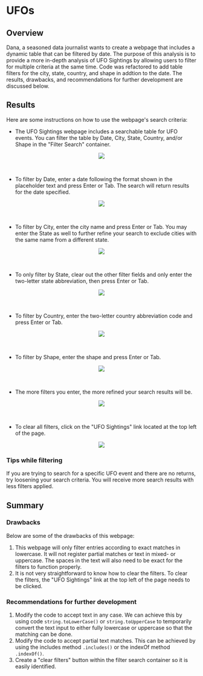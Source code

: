 # UFOs

## Overview
Dana, a seasoned data journalist wants to create a webpage that includes a dynamic table that can be filtered by date. The purpose of this analysis is to provide a more in-depth analysis of UFO Sightings by allowing users to filter for multiple criteria at the same time. Code was refactored to add table filters for the city, state, country, and shape in addtion to the date. The results, drawbacks, and recommendations for further development are discussed below.

## Results
Here are some instructions on how to use the webpage's search criteria:

- The UFO Sightings webpage includes a searchable table for UFO events. You can filter the table by Date, City, State, Country, and/or Shape in the "Filter Search" container.
<p align="center"><img src="static/images/webpage.png"></p><br>


- To filter by Date, enter a date following the format shown in the placeholder text and press Enter or Tab. The search will return results for the date specified.
<p align="center"><img src="static/images/filterByDate.png"></p><br>


- To filter by City, enter the city name and press Enter or Tab. You may enter the State as well to further refine your search to exclude cities with the same name from a different state.
<p align="center"><img src="static/images/filterByCity.png"></p><br>


- To only filter by State, clear out the other filter fields and only enter the two-letter state abbreviation, then press Enter or Tab.
<p align="center"><img src="static/images/filterByState.png"></p><br>


- To filter by Country, enter the two-letter country abbreviation code and press Enter or Tab.
<p align="center"><img src="static/images/filterByCountry.png"></p><br>


- To filter by Shape, enter the shape and press Enter or Tab.
<p align="center"><img src="static/images/filterByShape.png"></p><br>


- The more filters you enter, the more refined your search results will be.
<p align="center"><img src="static/images/refined.PNG"></p><br>


- To clear all filters, click on the "UFO Sightings" link located at the top left of the page.
<p align="center"><img src="static/images/clearFilters.PNG"></p>



### Tips while filtering
If you are trying to search for a specific UFO event and there are no returns, try loosening your search criteria. You will receive more search results with less filters applied.

## Summary

### Drawbacks
Below are some of the drawbacks of this webpage:
1. This webpage will only filter entries according to exact matches in lowercase. It will not register partial matches or text in mixed- or uppercase. The spaces in the text will also need to be exact for the filters to function properly.
2. It is not very straightforward to know how to clear the filters. To clear the filters, the "UFO Sightings" link at the top left of the page needs to be clicked.

### Recommendations for further development
1. Modify the code to accept text in any case. We can achieve this by using code `string.toLowerCase()` or `string.toUpperCase` to temporarily convert the text input to either fully lowercase or uppercase so that the matching can be done. 
2. Modify the code to accept partial text matches. This can be achieved by using the includes method `.includes()` or the indexOf method `.indexOf()`.
3. Create a "clear filters" button within the filter search container so it is easily identified. 
